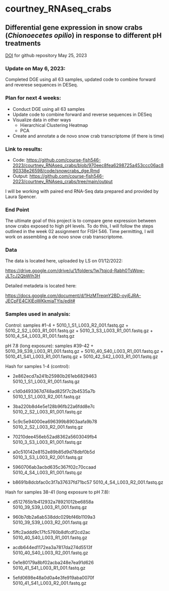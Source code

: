 # courtney_RNAseq_crabs

## **Differential gene expression in snow crabs (*Chionoecetes opilio*) in response to different pH treatments**

[DOI](Courtney%20Skalley,%20&%20Steven%20Roberts.%20(2023).%20course-fish546-2023/courtney_RNAseq_crabs:%20v1.0-RNAseq_snowcrabs%20(v1.0-RNAseq_snowcrabs).%20Zenodo.%20https://doi.org/10.5281/zenodo.7972051) for github repository May 25, 2023

### Update on May 6, 2023: 
Completed DGE using all 63 samples, updated code to combine forward and reverese sequences in DESeq.

### Plan for next 4 weeks:
-   Conduct DGE using all 63 samples
-   Update code to combine forward and reverse sequences in DESeq
-   Visualize data in other ways
    -   Hierarchical Clustering Heatmap
    -   PCA
-   Create and annotate a de novo snow crab transcriptome (if there is time)

### Link to results:
-   Code: <https://github.com/course-fish546-2023/courtney_RNAseq_crabs/blob/970eec8fea6298725a453ccc06ac890338e26598/code/snowcrabs_dge.Rmd>
-   Output: <https://github.com/course-fish546-2023/courtney_RNAseq_crabs/tree/main/output>


I will be working with paired end RNA-Seq data prepared and provided by
Laura Spencer.

### End Point

The ultimate goal of this project is to compare gene expression between
snow crabs exposed to high pH levels. To do this, I will follow the
steps outlined in the week 02 assignment for FISH 546. Time permitting,
I will work on assembling a de novo snow crab transcriptome.

### **Data**

The data is located here, uploaded by LS on 01/12/2022:

<https://drive.google.com/drive/u/1/folders/1w7tqjcd-Rabh0TsWpw-JLTcJ2QbWIh3H>

Detailed metadeta is located here:

<https://docs.google.com/document/d/1HzMTreqnY2BD-oyjEJRA-JECpFE4CXlEoWKkmiaTYis/edit#>

### Samples used in analysis:

Control: samples #1-4 + 5010_1\_S1_L003_R2_001.fastq.gz +
5010_2\_S2_L003_R1_001.fastq.gz + 5010_3\_S3_L003_R1_001.fastq.gz +
5010_4\_S4_L003_R1_001.fastq.gz

pH 7.8 (long exposure): samples #39-42 +
5010_39_S39_L003_R1_001.fastq.gz + 5010_40_S40_L003_R1_001.fastq.gz +
5010_41_S41_L003_R1_001.fastq.gz + 5010_42_S42_L003_R1_001.fastq.gz

Hash for samples 1-4 (control):

-   2e862ecd7a241b25980b261eb6829463    5010_1\_S1_L003_R1_001.fastq.gz

-   c1d0d493367d748ad825f7c2b4535a7b    5010_1\_S1_L003_R2_001.fastq.gz

-   3ba220b8d4e5e128b96fb22a6fdd8e7c    5010_2\_S2_L003_R1_001.fastq.gz

-   5c9c5e94000ea696399b8903aafa9b78    5010_2\_S2_L003_R2_001.fastq.gz

-   70210dee456eb52ad8362a5603049fb4    5010_3\_S3_L003_R1_001.fastq.gz

-   a0c510142e8152e89b85d9d78dbf0b5d    5010_3\_S3_L003_R2_001.fastq.gz

-   5960706ab3acbd635c367f02c70ccaad    5010_4\_S4_L003_R1_001.fastq.gz

-   b8691b8dcbfac0c3f7a37637fd71bc57    5010_4\_S4_L003_R2_001.fastq.gz

Hash for samples 38-41 (long exposure to pH 7.8):

-   d512765b1b412932a78921012be6858a    5010_39_S39_L003_R1_001.fastq.gz

-   960b7db2a6ab538ddc029bf46b1109a3    5010_39_S39_L003_R2_001.fastq.gz

-   5ffc2addd9c17fc5760b8dfcdf2cd2ac    5010_40_S40_L003_R1_001.fastq.gz

-   acdb644ed1172ea3a7817da274d5513f    5010_40_S40_L003_R2_001.fastq.gz

-   0e1e80179a8bf02acba248e7ea91d626    5010_41_S41_L003_R1_001.fastq.gz

-   5efd0698e48a0d0a4e3fe919aba0070f    5010_41_S41_L003_R2_001.fastq.gz
